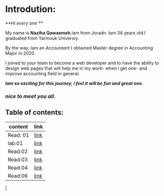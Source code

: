 
# Introdution: 
 _**Hi every one **_

My name is **Naziha Qawasmeh**.iam from Joradn. Iam 34 years old.I graduated from Yarmouk Universiy. 

By the way, Iam an *Accountant*.I obtained Master degree in Accounting Major in 2020.

I joined to your team to become a web developer and to have the ability to design web pages that will help me in my work- when i get one- and improve accounting field in general.

_**Iam so exciting for this journey, i feel it will be fun and great one.**_

### *nice to meet you all*.



## Table of contents:

|  content       | link |
| ----------    | ----------- |
| Read: 01       | [link](https://replit.com/@naziha1986/reading-notesmd#Read:01.md) |
| lab:01         |[link](https://replit.com/@naziha1986/reading-notesmd#lab01.md)        |
|Read:02|[link](https://replit.com/@naziha1986/reading-notesmd#Read:02.md)
|Read:03 | [link](https://replit.com/@naziha1986/reading-notesmd#Read:03.md)|
|Read:04| [link](https://replit.com/@naziha1986/reading-notesmd#Read:04.md)|
|Read:06|[link](https://replit.com/@naziha1986/reading-notesmd#Read:06.md)
|

